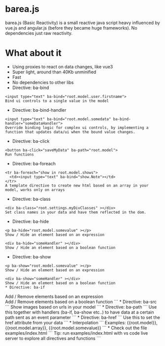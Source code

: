 # barea.js
barea.js (Basic Reactivity) is a small reactive java script heavy influenced by vue.js and angular.js (before they became huge frameworks).
No dependencies just raw reactivity.

# What about it

* Using proxies to react on data changes, like vue3
* Super light, around than 40Kb unminified
* Fast
* No dependencies to other libs
* Directive: ba-bind
```
<input type="text" ba-bind="root.model.user.firstname">
Bind ui controls to a single value in the model
```
* Directive: ba-bind-handler
```
<input type="text" ba-bind="root.model.somedata" ba-bind-handler="someDataHandler">
Override binding logic for complex ui controls, by implementing a function that updates data/ui when the bound value changes.
```
* Directive: ba-click
```
<button ba-click="saveMyData" ba-path="root.model">
Run functions
```
* Directive: ba-foreach
```
<tr ba-foreach="show in root.model.shows">
  <td><input type="text" ba-bind="show.Note"></td>
</tr>
A template directive to create new html based on an array in your model, works only on arrays
```
* Directive: ba-class
```
<div ba-class="root.settings.myDivClasses" ></div>
Set class names in your data and have them reflected in the dom.
```
* Directive: ba-hide
```
<p ba-hide="root.model.somevalue" ></p>
Show / Hide an element based on an expression

<div ba-hide="someHandler" ></div>
Show / Hide an element based on a boolean function
```
* Directive: ba-show
```
<p ba-show="root.model.somevalue" ></p>
Show / Hide an element based on an expression

<div ba-show="someHandler" ></div>
Show / Hide an element based on a boolean function
* Directive: ba-if
```
<p ba-if="root.showText" ></p>
Add / Remove elements based on an expression

<div ba-if="showTextHandler" ></div>
Add / Remove elements based on a boolean function
```
* Directive: ba-src
```
Show images based on urls in your model
```
* Directive: ba-path
```
Use this together with handlers (ba-if, ba-show etc..) to have data at a certain path sent as an event parameter
```
* Directive: ba-href
```
Use this to set the href attribute from your data
```
* Interpolation
```
Examples:
{{root.model}}, {{root.model.array}}, {{root.model.somevalue}}
```
* Check out the file examples/index.html
```
Tip: run examples/index.html with vs code live server to explore all directives and functions
```
